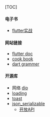 [TOC]

#### 电子书

* [flutter实战](https://book.flutterchina.club)

#### 网站链接

* [flutter doc](https://flutter.dev)
* [cook book](https://flutter.dev/docs/cookbook)
* [dart grammer](https://dart.dev/samples)

####  开源库

* 网络 [dio](https://pub.dev/packages/dio#examples)
* [loading](https://pub.dev/packages/flutter_spinkit)
* [toast](https://pub.dev/packages/fluttertoast)
* [json_serializable](https://pub.dev/packages/json_serializable)
  * [开放API](https://github.com/HackerNews/API)

